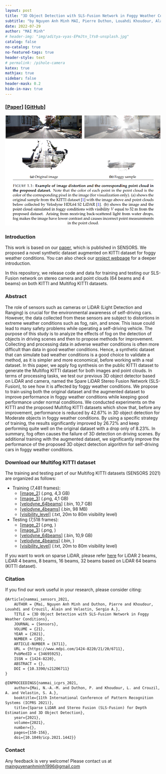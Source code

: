 ```yaml
---
layout: post
title: "3D Object Detection with SLS-Fusion Network in Foggy Weather Conditions"
subtitle: "by Nguyen Anh Minh MAI, Pierre Duthon, Louahdi Khoudour, Alain Crouzil, Sergio A. Velastin."
date: 2022-07-29
author: "MAI Minh"
# header-img: "img/aditya-vyas-EPmJtn_lYs0-unsplash.jpg"
catalog: false
no-catalog: true
no-featured-tags: true
header-style: text
# permalink: /pihole-camera
katex: true
mathjax: true
sidebar: false
header-mask: 0.2
hide-in-nav: true
---
```

### [[Paper](https://www.mdpi.com/1424-8220/21/20/6711)] [[GitHub](https://github.com/maiminh1996/MultifogKITTI)]
<!-- <img src="/img/camera/diff_lens.png" alt="drawing" width="300"/> -->
![](/img/sensors.png)

### Introduction

This work is based on our [paper](https://doi.org/10.3390/s21206711), which is published in SENSORS. We proposed a novel synthetic dataset augmented on KITTI dataset for foggy weather conditions. You can also check our [project webpage](https://maiminh1996.github.io/MultifogKITTI/) for a deeper introduction.

In this repository, we release code and data for training and testing our SLS-Fusion network on stereo camera and point clouds (64 beams and 4 beams) on both KITTI and Multifog KITTI datasets.


### Abstract

The role of sensors such as cameras or LiDAR (Light Detection and Ranging) is crucial for the environmental awareness of self-driving cars. However, the data collected from these sensors are subject to distortions in extreme weather conditions such as fog, rain, and snow. This issue could lead to many safety problems while operating a self-driving vehicle. The purpose of this study is to analyze the effects of fog on the detection of objects in driving scenes and then to propose methods for improvement. Collecting and processing data in adverse weather conditions is often more difficult than data in good weather conditions. Hence, a synthetic dataset that can simulate bad weather conditions is a good choice to validate a method, as it is simpler and more economical, before working with a real dataset. In this paper, we apply fog synthesis on the public KITTI dataset to generate the Multifog KITTI dataset for both images and point clouds. In terms of processing tasks, we test our previous 3D object detector based on LiDAR and camera, named the Spare LiDAR Stereo Fusion Network (SLS-Fusion), to see how it is affected by foggy weather conditions. We propose to train using both the original dataset and the augmented dataset to improve performance in foggy weather conditions while keeping good performance under normal conditions. We conducted experiments on the KITTI and the proposed Multifog KITTI datasets which show that, before any improvement, performance is reduced by 42.67% in 3D object detection for Moderate objects in foggy weather conditions. By using a specific strategy of training, the results significantly improved by 26.72% and keep performing quite well on the original dataset with a drop only of 8.23%. In summary, fog often causes the failure of 3D detection on driving scenes. By additional training with the augmented dataset, we significantly improve the performance of the proposed 3D object detection algorithm for self-driving cars in foggy weather conditions.

### Download our Multifog KITTI dataset

The training and testing part of our Multifog KITTI datasets (SENSORS 2021) are organized as follows:
- Training (7,481 frames): 
    - [[image_2](https://drive.google.com/file/d/1oPuAX1-dRisN4eBcTcA-XUvdLoaO7HfX/view?usp=sharing)] (.png, 4,3 GB)
    - [[image_3](https://drive.google.com/file/d/1MXJXzTz5X0HnPtrxsEsSxI8EUx13voJc/view?usp=sharing)] (.png, 4,1 GB)
    - [[velodyne_64beams](https://drive.google.com/file/d/1-0siAOrslNqqKdOqRstJgCm9rE7sPpxF/view?usp=sharing)] (.bin, 10,7 GB)
    - [[velodyne_4beams](https://drive.google.com/file/d/1EoK3IsCq_bqFNZ4kqHn8qvd5JLpu5Chc/view?usp=sharing)] (.bin, 98 MB)
    - [[visibility_level]](https://drive.google.com/file/d/1ggn3RWfp488b3MrRJv13MV6W-CHpYNeX/view?usp=sharing) (.txt, 20m to 80m visibility level)
- Testing (7,518 frames):  
    - [[image_2]()] (.png, )
    - [[image_3]()] (.png, )
    - [[velodyne_64beams](https://drive.google.com/drive/folders/13yAdun4EcMT7_4BCxIMQUgz3qYpstqSo?usp=sharing)] (.bin, 10,9 GB)
    - [[velodyne_4beams]()] (.bin, )
    - [[visibility_level](https://drive.google.com/file/d/1EE-IrCgIFvpwk5k0QModJi9Ngol1Mvrd/view?usp=sharing)] (.txt, 20m to 80m visibility level)

If you want to work on sparse LiDAR, please refer [here](../sparse_lidar_kitti_datasets/) for LiDAR 2 beams, LiDAR 4 beams, 8 beams, 16 beams, 32 beams based on LiDAR 64 beams (KITTI dataset).

### Citation
If you find our work useful in your research, please consider citing:
  
```
@Article{nammai_sensors_2021,
    AUTHOR = {Mai, Nguyen Anh Minh and Duthon, Pierre and Khoudour, Louahdi and Crouzil, Alain and Velastin, Sergio A.},
    TITLE = {3D Object Detection with SLS-Fusion Network in Foggy Weather Conditions},
    JOURNAL = {Sensors},
    VOLUME = {21},
    YEAR = {2021},
    NUMBER = {20},
    ARTICLE-NUMBER = {6711},
    URL = {https://www.mdpi.com/1424-8220/21/20/6711},
    PubMedID = {34695925},
    ISSN = {1424-8220},
    ABSTRACT = {},
    DOI = {10.3390/s21206711}
}
```

```
@INPROCEEDINGS{nammai_icprs_2021,
    author={Mai, N.-A.-M. and Duthon, P. and Khoudour, L. and Crouzil, A. and Velastin, S. A.},
    booktitle={11th International Conference of Pattern Recognition Systems (ICPRS 2021)}, 
    title={Sparse LiDAR and Stereo Fusion (SLS-Fusion) for Depth Estimation and 3D Object Detection}, 
    year={2021},
    volume={2021},
    number={},
    pages={150-156},
    doi={10.1049/icp.2021.1442}}
```

### Contact

Any feedback is very welcome! Please contact us at <mainguyenanhminh1996@gmail.com>
